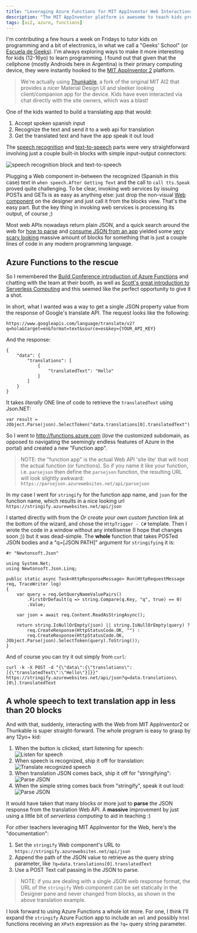 ```yaml
---
title: "Leveraging Azure Functions for MIT AppInventor Web Interactions"
description: "The MIT AppInventor platform is awesome to teach kids programming concepts while building an actual Android app. Interacting with the web is super painful, however, and Azure Functions can provide the missing link."
tags: [ai2, azure, functions]
---
```


I'm contributing a few hours a week on Fridays to tutor kids on programming and a bit of electronics, 
in what we call a "Geeks' School" (or [Escuela de Geeks](http://www.escueladegeeks.com/)). I'm always 
exploring ways to make it more interesting for kids (12-16yo) to learn programming. I found out that 
given that the cellphone (mostly Androids here in Argentina) is their primary computing device, they 
were instantly hooked to the [MIT AppInventor 2](ai2.appinventor.mit.edu) platform. 

> We're actually using [Thunkable](https://techcrunch.com/2016/03/05/mit-spin-out-thunkable-hopes-its-drag-and-drop-app-builder-can-be-a-money-spinner-too/), 
> a fork of the original MIT AI2 that provides a nicer Material Design UI and sleeker looking client/companion 
> app for the device. Kids have even interacted via chat directly with the site owners, which was a blast!

One of the kids wanted to build a translating app that would:

1. Accept spoken spanish input
2. Recognize the text and send it to a web api for translation
3. Get the translated text and have the app speak it out loud 

The [speech recognition](http://app.thunkable.com/reference/components/media.html#SpeechRecognizer) and 
[text-to-speech](http://app.thunkable.com/reference/components/media.html#TextToSpeech) parts were very 
straightforward involving just a couple built-in blocks with simple input-output connectors:

![speech recognition block and text-to-speech](http://www.cazzulino.com/img/ai2-basic-speech.png)

Plugging a Web component in-between the recognized (Spanish in this case) text in 
`when speech.After Getting Text` and the call to `call tts.Speak` proved quite 
challenging. To be clear, invoking web services by issuing POSTs and GETs is as easy 
as anything else: just drop the non-visual [Web component](http://app.thunkable.com/reference/components/connectivity.html#Web) 
on the designer and just call it from the blocks view. That's the easy part. But the 
key thing in invoking web services is processing its output, of course ;)

Most web APIs nowadays return plain JSON, and a quick search around 
the web for [how to parse](http://www.imagnity.com/tutorials/app-inventor/web-component-json-response-on-app-inventor/) 
and [consume JSON from an app](http://georgepavlides.info/json-data-on-the-android-mobile-with-app-inventor-2/) 
yielded some [very scary looking](http://www.newthinktank.com/2014/02/android-development-beginners-9/) 
massive amount of blocks for something that is just a couple lines of code in any modern 
programming language. 

## Azure Functions to the rescue

So I remembered the [Build Conference introduction of Azure Functions](https://channel9.msdn.com/Events/Build/2016/B858) 
and chatting with the team at their booth, as well as 
[Scott's great introduction to Serverless Computing](www.hanselman.com/blog/WhatIsServerlessComputingExploringAzureFunctions.aspx) and 
this seemed like the perfect opportunity to give it a shot.

In short, what I wanted was a way to get a single JSON property value from the response of 
Google's translate API. The request looks like the following:

    https://www.googleapis.com/language/translate/v2?q=hola&target=en&format=text&source=es&key={YOUR_API_KEY} 

And the response:

    {
        "data": {
            "translations": [
                {
                    "translatedText": "Hello"
                }
            ]
        }
    }

It takes *literally* ONE line of code to retrieve the `translatedText` using Json.NET:

    var result = JObject.Parse(json).SelectToken("data.translations[0].translatedText")

So I went to http://functions.azure.com (*love* the customized subdomain, as opposed to 
navigating the seemingly endless features of Azure in the portal) and created a new 
"Function app". 

> NOTE: the "function app" is the actual Web API 'site lite' that will host the 
> actual function (or functions). So if you name it like your function, i.e. 
> `parsejson` then define the `parsejson` function, the resulting URL will look
> slightly awkward: `https://parsejson.azurewebsites.net/api/parsejson` 

In my case I went for `stringify` for the function app name, and `json` for the 
function name, which results in a nice looking url `https://stringify.azurewebsites.net/api/json`

I started directly with from the *Or create your own custom function* link at the bottom 
of the wizard, and chose the `HttpTrigger - C#` template. Then I wrote the code in a 
window without any intellisense (I hope that changes soon ;)) but it was dead-simple. The 
**whole** function that takes POSTed JSON bodies and a "q=[JSON PATH]" argument 
for `stringifying` it is:

    #r "Newtonsoft.Json"

    using System.Net;
    using Newtonsoft.Json.Linq;

    public static async Task<HttpResponseMessage> Run(HttpRequestMessage req, TraceWriter log)
    {
        var query = req.GetQueryNameValuePairs()
            .FirstOrDefault(q => string.Compare(q.Key, "q", true) == 0)
            .Value;

        var json = await req.Content.ReadAsStringAsync();

        return string.IsNullOrEmpty(json) || string.IsNullOrEmpty(query) ?
            req.CreateResponse(HttpStatusCode.OK, "") :
            req.CreateResponse(HttpStatusCode.OK, JObject.Parse(json).SelectToken(query).ToString());
    }

And of course you can try it out simply from `curl`:

    curl -k -X POST -d "{\"data\":{\"translations\":[{\"translatedText\":\"Hello\"}]}}" https://stringify.azurewebsites.net/api/json?q=data.translations\[0\].translatedText

## A whole speech to text translation app in less than 20 blocks

And with that, suddenly, interacting with the Web from MIT AppInventor2 or Thunkable is super 
straight-forward. The whole program is easy to grasp by any 12yo+ kid:

1. When the button is clicked, start listening for speech:
   ![Listen for speech](http://www.cazzulino.com/img/ai2-translator-1.png)
2. When speech is recognized, ship it off for translation:
   ![Translate recognized speech](http://www.cazzulino.com/img/ai2-translator-2.png)
3. When translation JSON comes back, ship it off for "stringifying":
   ![Parse JSON](http://www.cazzulino.com/img/ai2-translator-3.png)
4. When the simple string comes back from "stringify", speak it out loud:
   ![Parse JSON](http://www.cazzulino.com/img/ai2-translator-4.png)

It would have taken that many blocks or more just to **parse** the JSON response 
from the translation Web API. A **massive** improvement by just using a little bit 
of *serverless computing* to aid in teaching :) 

For other teachers leveraging MIT AppInventor for the Web, here's the "documentation":

1. Set the `stringify` Web component's URL to `https://stringify.azurewebsites.net/api/json`
2. Append the path of the JSON value to retrieve as the query string parameter, like `?q=data.translations[0].translatedText`
3. Use a POST Text call passing in the JSON to parse. 

> NOTE: if you are dealing with a single JSON web response format, the URL of the 
> `stringify` Web component can be set statically in the Designer pane and never changed
> from blocks, as shown in the above translation example.


I look forward to using Azure Functions a whole lot more. For one, I think I'll expand the 
`stringify` Azure Fuction app to include an `xml` and possibly `html` functions 
receiving an `XPath` expression as the `?q=` query string parameter.